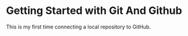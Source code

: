 # Getting Started with Git And Github 

This is my first time connecting a local repository to GitHub.